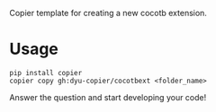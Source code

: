 Copier template for creating a new cocotb extension.
# Usage
```
pip install copier
copier copy gh:dyu-copier/cocotbext <folder_name>
```
Answer the question and start developing your code!
